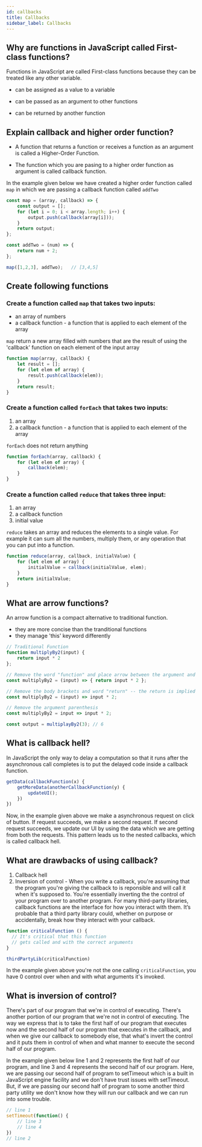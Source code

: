 ```yaml
---
id: callbacks
title: Callbacks
sidebar_label: Callbacks
---
```


## Why are functions in JavaScript called First-class functions?

Functions in JavaScript are called First-class functions because they can be treated like any other variable.

* can be assigned as a value to a variable

* can be passed as an argument to other functions

* can be returned by another function

## Explain callback and higher order function?

* A function that returns a function or receives a function as an argument is called a Higher-Order Function.

* The function which you are pasing to a higher order function as argument is called callback function.

In the example given below we have created a higher order function called `map` in which we are passing a callback function called `addTwo`

```js
const map = (array, callback) => {
    const output = [];
    for (let i = 0; i < array.length; i++) {
        output.push(callback(array[i]));
    }
    return output;
};

const addTwo = (num) => {
    return num + 2;
};

map([1,2,3], addTwo);   // [3,4,5]
```

## Create following functions

### Create a function called `map` that takes two inputs:
* an array of numbers
* a callback function - a function that is applied to each element of the array

`map` return a new array filled with numbers that are the result of using the 'callback' function on each element of the input array

```js title="map"
function map(array, callback) {
    let result = [];
    for (let elem of array) {
        result.push(callback(elem));
    }
    return result;
}
```

### Create a function called `forEach` that takes two inputs:
1. an array
2. a callback function - a function that is applied to each element of the array

`forEach` does not return anything

```js title="forEach"
function forEach(array, callback) {
    for (let elem of array) {
        callback(elem);
    }
}
```

### Create a function called `reduce` that takes three input:
1. an array
2. a callback function
3. initial value

`reduce` takes an array and reduces the elements to a single value. For example it can sum all the numbers, multiply them, or any operation that you can put into a function.

```js title="reduce"
function reduce(array, callback, initialValue) {
    for (let elem of array) {
        initialValue = callback(initialValue, elem);
    }
    return initialValue;
}
```

## What are arrow functions?

An arrow function is a compact alternative to traditional function.

* they are more concise than the tranditional functions
* they manage 'this' keyword differently

```js
// Traditional Function
function multiplyBy2(input) {
    return input * 2 
};
```
```js
// Remove the word "function" and place arrow between the argument and opening body bracket
const multiplyBy2 = (input) => { return input * 2 };
```
```js
// Remove the body brackets and word "return" -- the return is implied
const multiplyBy2 = (input) => input * 2;
```
```js
// Remove the argument parenthesis
const multiplyBy2 = input => input * 2;
```
```js
const output = multiplayBy2(3); // 6
```

## What is callback hell?

In JavaScript the only way to delay a computation so that it runs after the asynchronous call completes is to put the delayed code inside a callback function.

```js
getData(callbackFunction(x) {
    getMoreData(anotherCallbackFunction(y) {
        updateUI();
    })
})
```

Now, in the example given above we make a asynchronous request on click of button. If request succeeds, we make a second request. If second request succeeds, we update our UI by using the data which we are getting from both the requests. This pattern leads us to the nested callbacks, which is called callback hell.

## What are drawbacks of using callback?

1. Callback hell
2. Inversion of control - When you write a callback, you're assuming that the program you're giving the callback to is reponsible and will call it when it's supposed to. You're essentially inverting the the control of your program over to another program. For many third-party libraries, callback functions are the interface for how you interact with them. It’s probable that a third party library could, whether on purpose or accidentally, break how they interact with your callback.

```js
function criticalFunction () {
  // It's critical that this function
  // gets called and with the correct arguments
}

thirdPartyLib(criticalFunction)
```

In the example given above you're not the one calling `criticalFunction`, you have 0 control over when and with what arguments it's invoked.

## What is inversion of control?

There's part of our program that we're in control of executing. There's another portion of our program that we're not in control of executing. The way we express that is to take the first half of our program that executes now and the second half of our program that executes in the callback, and when we give our callback to somebody else, that what's invert the control and it puts them in control of when and what manner to execute the second half of our program.

In the example given below line 1 and 2 represents the first half of our program, and line 3 and 4 represents the second half of our program. Here, we are passing our second half of program to setTimeout which is a built in JavaScript engine facility and we don't have trust issues with setTimeout. But, if we are passing our second half of program to some another third party utility we don't know how they will run our callback and we can run into some trouble.

```js
// line 1
setTimeout(function() {
    // line 3
    // line 4
})
// line 2
```